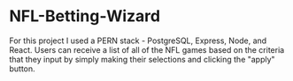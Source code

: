 # NFL-Betting-Wizard
For this project I used a PERN stack - PostgreSQL, Express, Node, and React. Users can receive a list of all of the NFL games based on the criteria that they input by
simply making their selections and clicking the "apply" button. 
